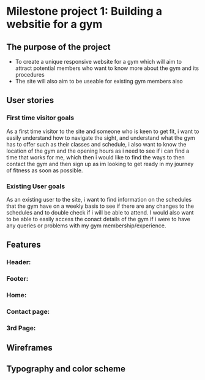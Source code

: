 # Milestone project 1: Building a websitie for a gym

## The purpose of the project

* To create a unique responsive website for a gym which will aim to attract potential members who want to know more about the gym and its procedures
* The site will also aim to be useable for existing gym members also

## User stories

### First time visitor goals

As a first time visitor to the site and someone who is keen to get fit, i want to easily understand how to navigate the sight, and understand what the gym has to offer such as their classes and schedule, i also want to know the location of the gym and the opening hours as i need to see if i can find a time that works for me, which then i would like to find the ways to then contact the gym and then sign up as im looking to get ready in my journey of fitness as soon as possible.

### Existing User goals

As an existing user to the site, i want to find information on the schedules that the gym have on a weekly basis to see if there are any changes to the schedules and to double check if i will be able to attend. I would also want to be able to easily access the conact details of the gym if i were to have any queries or problems with my gym membership/experience.

## Features

### Header:
### Footer:
### Home:
### Contact page:
### 3rd Page:





## Wireframes

## Typography and color scheme


